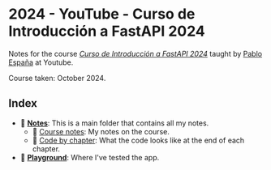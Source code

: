# 2024 - YouTube - Curso de Introducción a FastAPI 2024

Notes for the course _[Curso de Introducción a FastAPI 2024](https://www.youtube.com/playlist?list=PLHftsZss8mw7pSRpCyd-TM4Mu43XdyB3R)_ taught by [Pablo España](https://github.com/pabloesdev1) at Youtube.

Course taken: October 2024.

## Index

-   📂 **[Notes](notes/)**: This is a main folder that contains all my notes.
    -   📝 [Course notes](notes/notes.md): My notes on the course.
    -   📝 [Code by chapter](notes/code-by-chapter.md): What the code looks like at the end of each chapter.
-   📂 **[Playground](playground/)**: Where I've tested the app.
